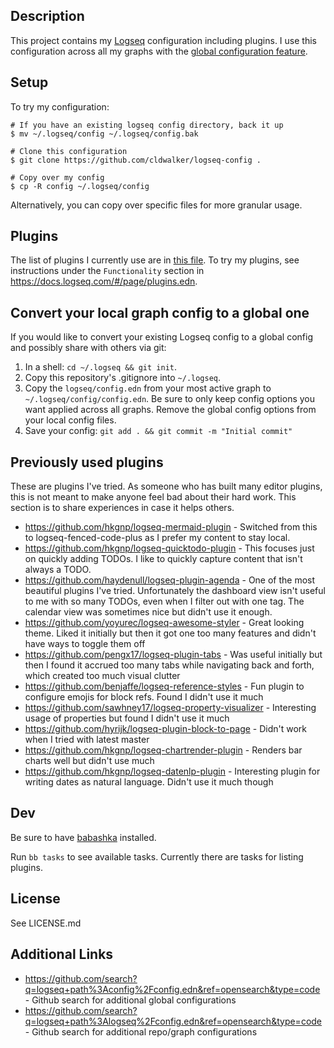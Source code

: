 ## Description

This project contains my [Logseq](https://logseq.com/) configuration including
plugins. I use this configuration across all my graphs with the [global
configuration feature](https://docs.logseq.com/#/page/Global%20configuration).

## Setup

To try my configuration:
```
# If you have an existing logseq config directory, back it up
$ mv ~/.logseq/config ~/.logseq/config.bak

# Clone this configuration
$ git clone https://github.com/cldwalker/logseq-config .

# Copy over my config
$ cp -R config ~/.logseq/config
```

Alternatively, you can copy over specific files for more granular usage.

## Plugins

The list of plugins I currently use are in [this file](config/plugins.edn). To
try my plugins, see instructions under the `Functionality` section in
https://docs.logseq.com/#/page/plugins.edn.

## Convert your local graph config to a global one

If you would like to convert your existing Logseq config to a global config and
possibly share with others via git:

1. In a shell: `cd ~/.logseq && git init`.
2. Copy this repository's .gitignore into `~/.logseq`.
3. Copy the `logseq/config.edn` from your most active graph to
   `~/.logseq/config/config.edn`. Be sure to only keep config options you want
   applied across all graphs. Remove the global config options from your local
   config files.
4. Save your config: `git add . && git commit -m "Initial commit"`

## Previously used plugins

These are plugins I've tried. As someone who has built many editor plugins, this
is not meant to make anyone feel bad about their hard work. This section is to
share experiences in case it helps others.

* https://github.com/hkgnp/logseq-mermaid-plugin - Switched from this to logseq-fenced-code-plus as I prefer my content to stay local.
* https://github.com/hkgnp/logseq-quicktodo-plugin - This focuses just on quickly adding TODOs. I like to quickly capture content that isn't always a TODO.
* https://github.com/haydenull/logseq-plugin-agenda - One of the most beautiful plugins I've tried. Unfortunately the dashboard view isn't useful to me with so many TODOs, even when I filter out with one tag. The calendar view was sometimes nice but didn't use it enough.
* https://github.com/yoyurec/logseq-awesome-styler - Great looking theme. Liked it initially but then it got one too many features and didn't have ways to toggle them off
* https://github.com/pengx17/logseq-plugin-tabs - Was useful initially but then I found it accrued too many tabs while navigating back and forth, which created too much visual clutter
* https://github.com/benjaffe/logseq-reference-styles - Fun plugin to configure emojis for block refs. Found I didn't use it much
* https://github.com/sawhney17/logseq-property-visualizer - Interesting usage of properties but found I didn't use it much
* https://github.com/hyrijk/logseq-plugin-block-to-page - Didn't work when I tried with latest master
* https://github.com/hkgnp/logseq-chartrender-plugin - Renders bar charts well but didn't use much
* https://github.com/hkgnp/logseq-datenlp-plugin - Interesting plugin for writing dates as natural language. Didn't use it much though

## Dev

Be sure to have [babashka](https://github.com/babashka/babashka) installed.

Run `bb tasks` to see available tasks. Currently there are tasks for listing plugins.

## License
See LICENSE.md

## Additional Links
* https://github.com/search?q=logseq+path%3Aconfig%2Fconfig.edn&ref=opensearch&type=code - Github search for additional global configurations
* https://github.com/search?q=logseq+path%3Alogseq%2Fconfig.edn&ref=opensearch&type=code - Github search for additional repo/graph configurations
